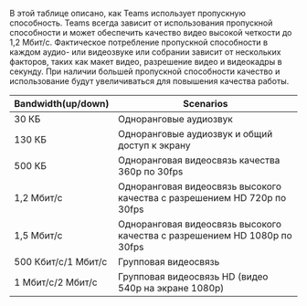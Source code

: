 В этой таблице описано, как Teams использует пропускную способность. Teams всегда зависит от использования пропускной способности и может обеспечить качество видео высокой четкости до 1,2 Мбит/с. Фактическое потребление пропускной способности в каждом аудио- или видеозвуке или собрании зависит от нескольких факторов, таких как макет видео, разрешение видео и видеокадры в секунду. При наличии большей пропускной способности качество и использование будут увеличиваться для повышения качества работы.


|Bandwidth(up/down) |Scenarios |
|---|---|
|30 КБ |Одноранговые аудиозвук |
|130 КБ |Одноранговые аудиозвук и общий доступ к экрану |
|500 КБ |Одноранговая видеосвязь качества 360p по 30fps |
|1,2 Мбит/с |Одноранговая видеосвязь высокого качества с разрешением HD 720p по 30fps |
|1,5 Мбит/с |Одноранговая видеосвязь высокого качества с разрешением HD 1080p по 30fps |
|500 Кбит/с/1 Мбит/с |Групповая видеосвязь |
|1 Мбит/с/2 Мбит/с |Групповая видеосвязь HD (видео 540p на экране 1080p) |
